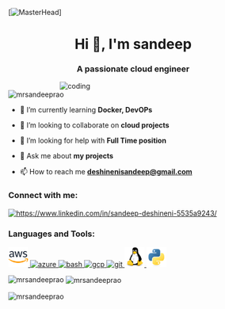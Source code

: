 [![MasterHead](https://static.vecteezy.com/system/resources/previews/000/205/958/original/cloud-engineers-vector.jpg)]
<h1 align="center">Hi 👋, I'm sandeep</h1>
<h3 align="center">A passionate cloud engineer</h3>
<img align="right" alt="coding" width="400" src="https://ameyacloud.in/wp-content/uploads/2021/07/AMAZON-AWS-CLOUD-ENGINEER.gif">

<p align="left"> <img src="https://komarev.com/ghpvc/?username=mrsandeeprao&label=Profile%20views&color=0e75b6&style=flat" alt="mrsandeeprao" /> </p>

- 🌱 I’m currently learning **Docker, DevOPs**

- 👯 I’m looking to collaborate on **cloud projects**

- 🤝 I’m looking for help with **Full Time position**

- 💬 Ask me about **my projects**

- 📫 How to reach me **deshinenisandeep@gmail.com**

<h3 align="left">Connect with me:</h3>
<p align="left">
<a href="https://linkedin.com/in/https://www.linkedin.com/in/sandeep-deshineni-5535a9243/" target="blank"><img align="center" src="https://raw.githubusercontent.com/rahuldkjain/github-profile-readme-generator/master/src/images/icons/Social/linked-in-alt.svg" alt="https://www.linkedin.com/in/sandeep-deshineni-5535a9243/" height="30" width="40" /></a>
</p>

<h3 align="left">Languages and Tools:</h3>
<p align="left"> <a href="https://aws.amazon.com" target="_blank" rel="noreferrer"> <img src="https://raw.githubusercontent.com/devicons/devicon/master/icons/amazonwebservices/amazonwebservices-original-wordmark.svg" alt="aws" width="40" height="40"/> </a> <a href="https://azure.microsoft.com/en-in/" target="_blank" rel="noreferrer"> <img src="https://www.vectorlogo.zone/logos/microsoft_azure/microsoft_azure-icon.svg" alt="azure" width="40" height="40"/> </a> <a href="https://www.gnu.org/software/bash/" target="_blank" rel="noreferrer"> <img src="https://www.vectorlogo.zone/logos/gnu_bash/gnu_bash-icon.svg" alt="bash" width="40" height="40"/> </a> <a href="https://cloud.google.com" target="_blank" rel="noreferrer"> <img src="https://www.vectorlogo.zone/logos/google_cloud/google_cloud-icon.svg" alt="gcp" width="40" height="40"/> </a> <a href="https://git-scm.com/" target="_blank" rel="noreferrer"> <img src="https://www.vectorlogo.zone/logos/git-scm/git-scm-icon.svg" alt="git" width="40" height="40"/> </a> <a href="https://www.linux.org/" target="_blank" rel="noreferrer"> <img src="https://raw.githubusercontent.com/devicons/devicon/master/icons/linux/linux-original.svg" alt="linux" width="40" height="40"/> </a> <a href="https://www.python.org" target="_blank" rel="noreferrer"> <img src="https://raw.githubusercontent.com/devicons/devicon/master/icons/python/python-original.svg" alt="python" width="40" height="40"/> </a> </p>

<p><img align="left" src="https://github-readme-stats.vercel.app/api/top-langs?username=mrsandeeprao&show_icons=true&locale=en&layout=compact" alt="mrsandeeprao" /></p>

<p>&nbsp;<img align="center" src="https://github-readme-stats.vercel.app/api?username=mrsandeeprao&show_icons=true&locale=en" alt="mrsandeeprao" /></p>

<p><img align="center" src="https://github-readme-streak-stats.herokuapp.com/?user=mrsandeeprao&" alt="mrsandeeprao" /></p>
